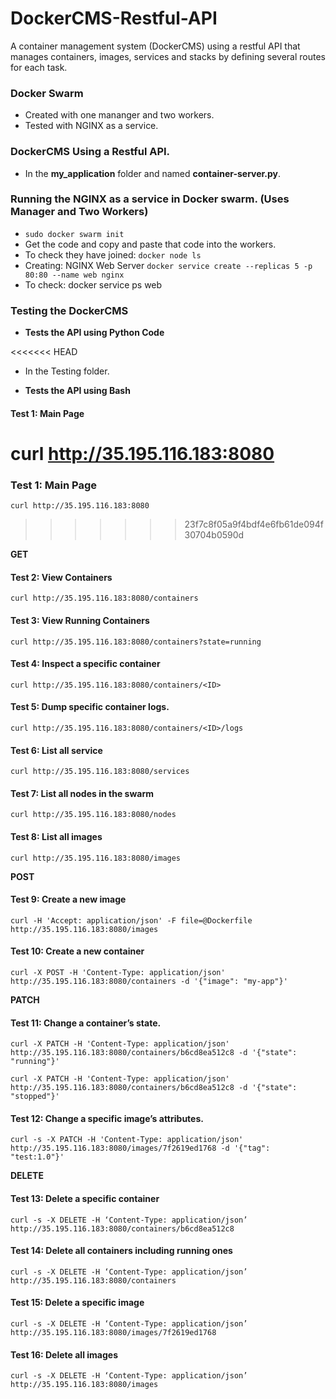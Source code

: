 # DockerCMS-Restful-API
A container management system (DockerCMS) using a restful API that manages containers, images, services and stacks by defining several routes for each task.

### Docker Swarm

- Created with one mananger and two workers.
- Tested with NGINX as a service.


### DockerCMS Using a Restful API.

- In the **my_application** folder and named **container-server.py**.


### Running the NGINX as a service in Docker swarm. (Uses Manager and Two Workers)

- ```sudo docker swarm init```
- Get the code and copy and paste that code into the workers.
- To check they have joined: ```docker node ls```
- Creating: NGINX Web Server ```docker service create --replicas 5 -p 80:80 --name web nginx```
- To check: docker service ps web


### Testing the DockerCMS

- **Tests the API using Python Code**

<<<<<<< HEAD
- In the Testing folder.

- **Tests the API using Bash**

#### Test 1: Main Page
curl http://35.195.116.183:8080
=======
### Test 1: Main Page
```curl http://35.195.116.183:8080```
>>>>>>> 23f7c8f05a9f4bdf4e6fb61de094f30704b0590d


**GET**

#### Test 2: View Containers
```curl http://35.195.116.183:8080/containers```

#### Test 3: View Running Containers
```curl http://35.195.116.183:8080/containers?state=running```

#### Test 4: Inspect a specific container
```curl http://35.195.116.183:8080/containers/<ID>```

#### Test 5: Dump specific container logs.
```curl http://35.195.116.183:8080/containers/<ID>/logs```

#### Test 6: List all service
```curl http://35.195.116.183:8080/services```

#### Test 7: List all nodes in the swarm
```curl http://35.195.116.183:8080/nodes```

#### Test 8: List all images
```curl http://35.195.116.183:8080/images```


**POST**

#### Test 9: Create a new image
```curl -H 'Accept: application/json' -F file=@Dockerfile http://35.195.116.183:8080/images```

#### Test 10: Create a new container
```curl -X POST -H 'Content-Type: application/json' http://35.195.116.183:8080/containers -d '{"image": "my-app"}'```


**PATCH**

#### Test 11: Change a container’s state.
```curl -X PATCH -H 'Content-Type: application/json' http://35.195.116.183:8080/containers/b6cd8ea512c8 -d '{"state": "running"}'```

```curl -X PATCH -H 'Content-Type: application/json' http://35.195.116.183:8080/containers/b6cd8ea512c8 -d '{"state": "stopped"}'```

#### Test 12: Change a specific image’s attributes.
```curl -s -X PATCH -H 'Content-Type: application/json' http://35.195.116.183:8080/images/7f2619ed1768 -d '{"tag": "test:1.0"}'```


**DELETE**

#### Test 13: Delete a specific container
```curl -s -X DELETE -H ‘Content-Type: application/json’ http://35.195.116.183:8080/containers/b6cd8ea512c8```

#### Test 14: Delete all containers including running ones
```curl -s -X DELETE -H ‘Content-Type: application/json’ http://35.195.116.183:8080/containers```

#### Test 15: Delete a specific image
```curl -s -X DELETE -H ‘Content-Type: application/json’ http://35.195.116.183:8080/images/7f2619ed1768```

#### Test 16: Delete all images
```curl -s -X DELETE -H ‘Content-Type: application/json’ http://35.195.116.183:8080/images```